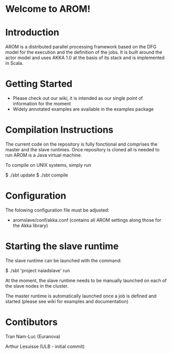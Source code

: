 Welcome to AROM!
====

# Introduction

AROM is a distributed parallel processing framework based on the DFG model for the execution and the definition of the jobs. It is built around the actor model and uses AKKA 1.0 at the basis of its stack and is implemented in Scala.

# Getting Started

* Please check out our wiki, it is intended as our single point of information for the moment
* Widely annotated examples are available in the examples package

# Compilation Instructions
The current code on the repository is fully fonctional and comprises the master and the slave runtimes. Once 
repository is cloned all is needed to run AROM is a Java virtual machine.

To compile on UNIX systems, simply run

$ ./sbt update
$ ./sbt compile

# Configuration

The folowing configuration file must be adjusted:
 * aromslave/conf/akka.conf 
   (contains all AROM settings along those for the Akka library)

# Starting the slave runtime

The slave runtime can be launched with the command:

$ ./sbt 'project naiadslave' run

At the moment, the slave runtime needs to be manually launched on each of the slave nodes in the cluster.

The master runtime is automatically launched once a job is defined and started (please see wiki for examples and documentation)

# Contibutors
Tran Nam-Luc (Euranova)

Arthur Lesuisse (ULB - initial commit)